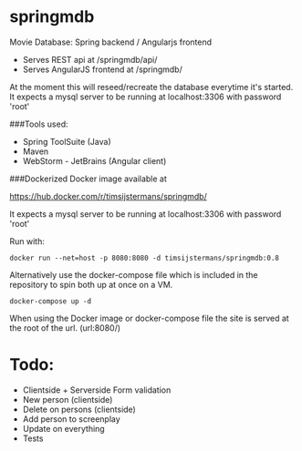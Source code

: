 # springmdb 
Movie Database: Spring backend / Angularjs frontend

- Serves REST api at /springmdb/api/
- Serves AngularJS frontend at /springmdb/

At the moment this will reseed/recreate the database everytime it's started.
It expects a mysql server to be running at localhost:3306 with password 'root'

###Tools used:
- Spring ToolSuite (Java)
- Maven
- WebStorm - JetBrains (Angular client)

###Dockerized
Docker image available at 

https://hub.docker.com/r/timsijstermans/springmdb/

It expects a mysql server to be running at localhost:3306 with password 'root'

Run with: 

`docker run --net=host -p 8080:8080 -d timsijstermans/springmdb:0.8`

Alternatively use the docker-compose file which is included in the repository to spin both up at once on a VM.

`docker-compose up -d`

When using the Docker image or docker-compose file the site is served at the root of the url. (url:8080/) 

# Todo:
- Clientside + Serverside Form validation
- New person (clientside)
- Delete on persons (clientside)
- Add person to screenplay
- Update on everything
- Tests


